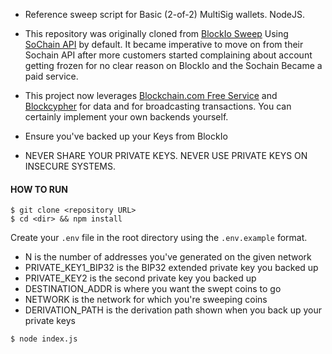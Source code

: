 - Reference sweep script for Basic (2-of-2) MultiSig wallets. NodeJS.
- This repository was originally cloned from [BlockIo Sweep](https://github.com/BlockIo/blockio-basic-multisig-sweep) Using [SoChain API](https://sochain.com/api) by default. It became imperative to move on from their Sochain API after more customers started complaining about account getting frozen for no clear reason on BlockIo and the Sochain Became a paid service.

- This project now leverages [Blockchain.com Free Service](https://blockchain.com) and [Blockcypher](https://blockcypher.com/) for data and for broadcasting transactions. You can certainly implement your own backends yourself.

- Ensure you've backed up your Keys from BlockIo

- NEVER SHARE YOUR PRIVATE KEYS. NEVER USE PRIVATE KEYS ON INSECURE SYSTEMS.

#### HOW TO RUN

```
$ git clone <repository URL>
$ cd <dir> && npm install

```

Create your `.env` file in the root directory using the `.env.example` format.

- N is the number of addresses you've generated on the given network
- PRIVATE_KEY1_BIP32 is the BIP32 extended private key you backed up
- PRIVATE_KEY2 is the second private key you backed up
- DESTINATION_ADDR is where you want the swept coins to go
- NETWORK is the network for which you're sweeping coins
- DERIVATION_PATH is the derivation path shown when you back up your private keys

```
$ node index.js
```

